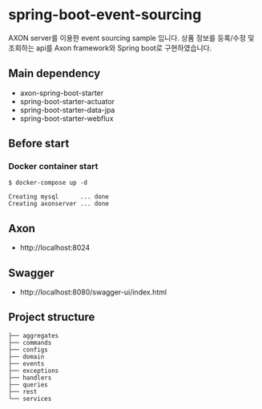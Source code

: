 # spring-boot-event-sourcing
AXON server를 이용한 event sourcing sample 입니다. 상품 정보를 등록/수정 및 조회하는 api를 Axon framework와 Spring boot로 구현하였습니다.

## Main dependency
- axon-spring-boot-starter
- spring-boot-starter-actuator
- spring-boot-starter-data-jpa
- spring-boot-starter-webflux

## Before start
### Docker container start
```
$ docker-compose up -d

Creating mysql      ... done
Creating axonserver ... done
```

## Axon
- http://localhost:8024

## Swagger
- http://localhost:8080/swagger-ui/index.html

## Project structure
```
├── aggregates
├── commands
├── configs
├── domain
├── events
├── exceptions
├── handlers
├── queries
├── rest
└── services
```
